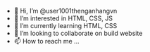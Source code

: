 - 👋 Hi, I’m @user1001thenganhangvn
- 👀 I’m interested in HTML, CSS, JS
- 🌱 I’m currently learning HTML, CSS
- 💞️ I’m looking to collaborate on build website
- 📫 How to reach me ...

<!---
user1001thenganhangvn/user1001thenganhangvn is a ✨ special ✨ repository because its `README.md` (this file) appears on your GitHub profile.
You can click the Preview link to take a look at your changes.
--->
